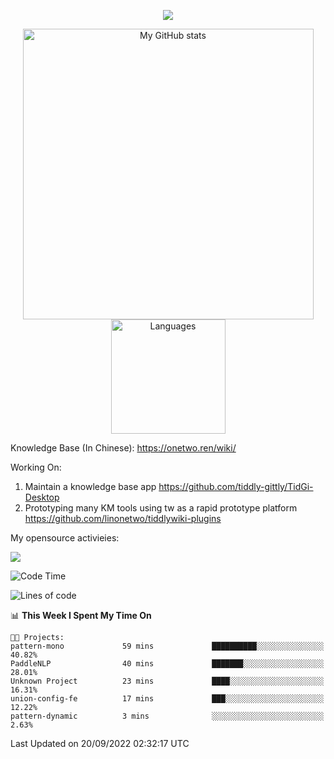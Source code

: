<a href="https://github.com/linonetwo">
    <p align="center">
        <img src="https://github-profile-trophy.vercel.app/?username=linonetwo&column=7&theme=onedark"/>
    </p>
</a>
<a align="center" href="https://github.com/linonetwo">
  <p align="center">
    <img src="https://github-readme-stats.vercel.app/api?username=linonetwo&show_icons=true&count_private=true" alt="My GitHub stats" width="465"/>
    <img src="https://github-readme-stats.vercel.app/api/top-langs/?username=linonetwo&layout=compact&langs_count=10" alt="Languages" height="183">
  </p>
</a>

Knowledge Base (In Chinese): https://onetwo.ren/wiki/

Working On: 

1. Maintain a knowledge base app https://github.com/tiddly-gittly/TidGi-Desktop
1. Prototyping many KM tools using tw as a rapid prototype platform https://github.com/linonetwo/tiddlywiki-plugins

My opensource activieies:

![](https://visitor-badge.glitch.me/badge?page_id=linonetwo.linonetwo)

<!--START_SECTION:waka-->
![Code Time](http://img.shields.io/badge/Code%20Time-1%2C195%20hrs%2053%20mins-blue)

![Lines of code](https://img.shields.io/badge/From%20Hello%20World%20I%27ve%20Written-2%20Million%20lines%20of%20code-blue)

📊 **This Week I Spent My Time On** 

```text
🐱‍💻 Projects: 
pattern-mono             59 mins             ██████████░░░░░░░░░░░░░░░   40.82% 
PaddleNLP                40 mins             ███████░░░░░░░░░░░░░░░░░░   28.01% 
Unknown Project          23 mins             ████░░░░░░░░░░░░░░░░░░░░░   16.31% 
union-config-fe          17 mins             ███░░░░░░░░░░░░░░░░░░░░░░   12.22% 
pattern-dynamic          3 mins              ░░░░░░░░░░░░░░░░░░░░░░░░░   2.63%

```


 Last Updated on 20/09/2022 02:32:17 UTC
<!--END_SECTION:waka-->
